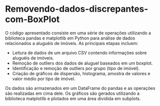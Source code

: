 # Removendo-dados-discrepantes-com-BoxPlot

<p> O código apresentado consiste em uma série de operações utilizando a biblioteca pandas e matplotlib em Python para análise de dados relacionados a aluguéis de imóveis. As principais etapas incluem:

- Leitura de dados de um arquivo CSV contendo informações sobre aluguéis de imóveis.
- Remoção de outliers dos dados de aluguel baseados em um boxplot.
- Identificação e remoção de outliers por grupo (tipo de imóvel).
- Criação de gráficos de dispersão, histograma, amostra de valores e valor médio por tipo de imóvel.

Os dados são armazenados em um DataFrame do pandas e as operações são realizadas em cima dele. Os gráficos são gerados utilizando a biblioteca matplotlib e plotados em uma área dividida em subplots.</p>
